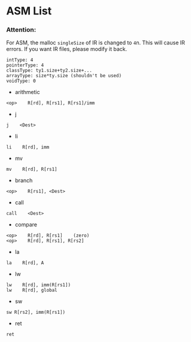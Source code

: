 # ASM List

### Attention:

For ASM, the malloc `singleSize` of IR is changed to `4`n. This will cause IR errors. If you want IR files, please modify it back.

```
intType: 4
pointerType: 4
classType: ty1.size+ty2.size+...
arrayType: size*ty.size (shouldn't be used)
voidType: 0
```

+ arithmetic

```
<op>    R[rd], R[rs1], R[rs1]/imm
```

+ j

```
j    <Dest>
```

+ li

```
li    R[rd], imm
```

+ mv

```
mv    R[rd], R[rs1]
```

+ branch

```
<op>    R[rs1], <Dest>
```

+ call

```
call    <Dest>
```

+ compare

```
<op>    R[rd], R[rs1]    (zero)
<op>    R[rd], R[rs1], R[rs2]
```

+ la

```
la    R[rd], A
```

+ lw

```
lw    R[rd], imm(R[rs1])
lw    R[rd], global
```

+ sw

```
sw R[rs2], imm(R[rs1])
```

+ ret

```
ret
```